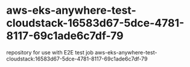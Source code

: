 # aws-eks-anywhere-test-cloudstack-16583d67-5dce-4781-8117-69c1ade6c7df-79
repository for use with E2E test job aws-eks-anywhere-test-cloudstack:16583d67-5dce-4781-8117-69c1ade6c7df-79

